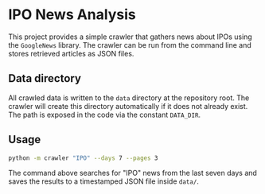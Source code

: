 # IPO News Analysis

This project provides a simple crawler that gathers news about IPOs using the
`GoogleNews` library. The crawler can be run from the command line and stores
retrieved articles as JSON files.

## Data directory

All crawled data is written to the `data` directory at the repository root.
The crawler will create this directory automatically if it does not already
exist. The path is exposed in the code via the constant `DATA_DIR`.

## Usage

```bash
python -m crawler "IPO" --days 7 --pages 3
```

The command above searches for "IPO" news from the last seven days and saves the
results to a timestamped JSON file inside `data/`.